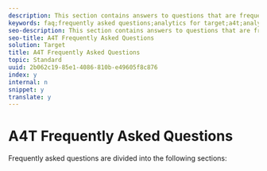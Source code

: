 ```yaml
---
description: This section contains answers to questions that are frequently asked about using Analytics as the reporting source for Target (A4T).
keywords: faq;frequently asked questions;analytics for target;a4t;analytics;reporting source
seo-description: This section contains answers to questions that are frequently asked about using Analytics as the reporting source for Target (A4T).
seo-title: A4T Frequently Asked Questions
solution: Target
title: A4T Frequently Asked Questions
topic: Standard
uuid: 2b062c19-85e1-4086-810b-e49605f8c876
index: y
internal: n
snippet: y
translate: y
---
```


# A4T Frequently Asked Questions


Frequently asked questions are divided into the following sections: 
